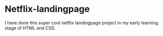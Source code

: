# Netflix-landingpage
I have done this super cool netflix landingpage project in my early learning stage of HTML and CSS.
